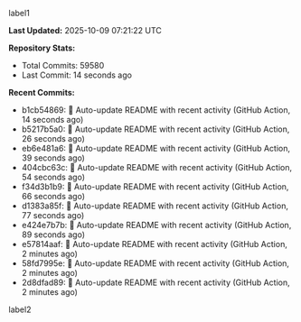 
label1 
<!-- ACTIVITY_START -->
**Last Updated:** 2025-10-09 07:21:22 UTC

**Repository Stats:**
- Total Commits: 59580
- Last Commit: 14 seconds ago

**Recent Commits:**
- b1cb54869: 🤖 Auto-update README with recent activity (GitHub Action, 14 seconds ago)
- b5217b5a0: 🤖 Auto-update README with recent activity (GitHub Action, 26 seconds ago)
- eb6e481a6: 🤖 Auto-update README with recent activity (GitHub Action, 39 seconds ago)
- 404cbc63c: 🤖 Auto-update README with recent activity (GitHub Action, 54 seconds ago)
- f34d3b1b9: 🤖 Auto-update README with recent activity (GitHub Action, 66 seconds ago)
- d1383a85f: 🤖 Auto-update README with recent activity (GitHub Action, 77 seconds ago)
- e424e7b7b: 🤖 Auto-update README with recent activity (GitHub Action, 89 seconds ago)
- e57814aaf: 🤖 Auto-update README with recent activity (GitHub Action, 2 minutes ago)
- 58fd7995e: 🤖 Auto-update README with recent activity (GitHub Action, 2 minutes ago)
- 2d8dfad89: 🤖 Auto-update README with recent activity (GitHub Action, 2 minutes ago)
<!-- ACTIVITY_END -->

label2
